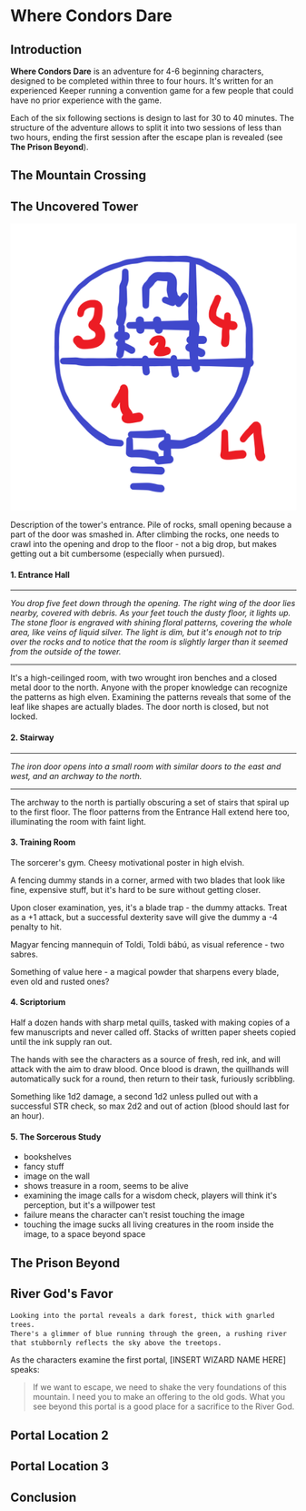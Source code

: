 Where Condors Dare
==================

Introduction
------------

**Where Condors Dare** is an adventure for 4-6 beginning characters, 
designed to be completed within three to four hours. 
It's written for an experienced Keeper running a convention game for a few people
that could have no prior experience with the game.

Each of the six following sections is design to last for 30 to 40 minutes.
The structure of the adventure allows to split it into two sessions of less than two hours,
ending the first session after the escape plan is revealed (see **The Prison Beyond**).

The Mountain Crossing
---------------------

The Uncovered Tower
-------------------

![Map of the tower's first level](img/tower_L1.png)

Description of the tower's entrance. Pile of rocks, small opening because a part of the door was smashed in.
After climbing the rocks, one needs to crawl into the opening and drop to the floor - not a big drop, but makes
getting out a bit cumbersome (especially when pursued).

#### 1. Entrance Hall

---

*You drop five feet down through the opening. The right wing of the door lies nearby, covered with debris. As your feet touch the dusty floor, it lights up. The stone floor is engraved with shining floral patterns, covering the whole area, like veins of liquid silver. The light is dim, but it's enough not to trip over the rocks and to notice that the room is slightly larger than it seemed from the outside of the tower.*

---

It's a high-ceilinged room, with two wrought iron benches and a closed metal door to the north.
Anyone with the proper knowledge can recognize the patterns as high elven.
Examining the patterns reveals that some of the leaf like shapes are actually blades.
The door north is closed, but not locked.

#### 2. Stairway 

---

*The iron door opens into a small room with similar doors to the east and west, and an archway to the north.*

---

The archway to the north is partially obscuring a set of stairs that spiral up to the first floor. The floor patterns from the Entrance Hall extend here too, illuminating the room with faint light.

#### 3. Training Room

The sorcerer's gym. Cheesy motivational poster in high elvish.

A fencing dummy stands in a corner, armed with two blades that look like fine, expensive stuff, but it's hard to be sure without getting closer.

Upon closer examination, yes, it's a blade trap - the dummy attacks. Treat as a +1 attack, but a successful dexterity save will give the dummy a -4 penalty to hit.

Magyar fencing mannequin of Toldi, Toldi bábú, as visual reference - two sabres.

Something of value here - a magical powder that sharpens every blade, even old and rusted ones? 

#### 4. Scriptorium

Half a dozen hands with sharp metal quills, tasked with making copies of a few manuscripts and never called off.
Stacks of written paper sheets copied until the ink supply ran out.

The hands with see the characters as a source of fresh, red ink, and will attack with the aim to draw blood.
Once blood is drawn, the quillhands will automatically suck for a round, then return to their task, furiously scribbling.

Something like 1d2 damage, a second 1d2 unless pulled out with a successful STR check, so max 2d2 and out of action (blood should last for an hour).

#### 5. The Sorcerous Study

- bookshelves
- fancy stuff
- image on the wall
- shows treasure in a room, seems to be alive
- examining the image calls for a wisdom check, players will think it's perception, but it's a willpower test
- failure means the character can't resist touching the image
- touching the image sucks all living creatures in the room inside the image, to a space beyond space

The Prison Beyond
-----------------

River God's Favor
-----------------

    Looking into the portal reveals a dark forest, thick with gnarled trees. 
    There's a glimmer of blue running through the green, a rushing river 
    that stubbornly reflects the sky above the treetops.

As the characters examine the first portal, [INSERT WIZARD NAME HERE] speaks:

> If we want to escape, we need to shake the very foundations of this mountain. I need you to make an offering to the old gods.
> What you see beyond this portal is a good place for a sacrifice to the River God. 

Portal Location 2
-----------------

Portal Location 3
-----------------

Conclusion
----------
